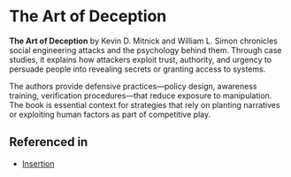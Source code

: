 # The Art of Deception

**The Art of Deception** by Kevin D. Mitnick and William L. Simon chronicles social engineering attacks and the psychology behind them. Through case studies, it explains how attackers exploit trust, authority, and urgency to persuade people into revealing secrets or granting access to systems.

The authors provide defensive practices—policy design, awareness training, verification procedures—that reduce exposure to manipulation. The book is essential context for strategies that rely on planting narratives or exploiting human factors as part of competitive play.

## Referenced in

- [Insertion](/strategies/poison/insertion)
